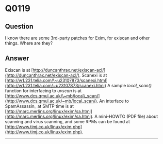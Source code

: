 Q0119
=====

Question
--------

I know there are some 3rd-party patches for Exim, for exiscan and other
things. Where are they?

Answer
------

Exiscan is at
[http://duncanthrax.net/exiscan-acl/](http://duncanthrax.net/exiscan-acl/).
Scanexi is at
[http://w1.231.telia.com/\~u23107873/scanexi.html](http://w1.231.telia.com/~u23107873/scanexi.html)
A sample *local\_scan()* function for interfacing to *uvscan* is at
[http://www.dcs.qmul.ac.uk/\~mb/local\_scan/](http://www.dcs.qmul.ac.uk/~mb/local_scan/).
An interface to SpamAssassin\_ at SMTP time is at
[http://marc.merlins.org/linux/exim/sa.html](http://marc.merlins.org/linux/exim/sa.html).
A mini-HOWTO (PDF file) about scanning and virus scanning, and some RPMs
can be found at
[http://www.timj.co.uk/linux/exim.php](http://www.timj.co.uk/linux/exim.php).

* * * * *
